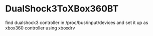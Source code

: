 # DualShock3ToXBox360BT
find dualshock3 controller in /proc/bus/input/devices and set it up as xbox360 controller using xboxdrv
